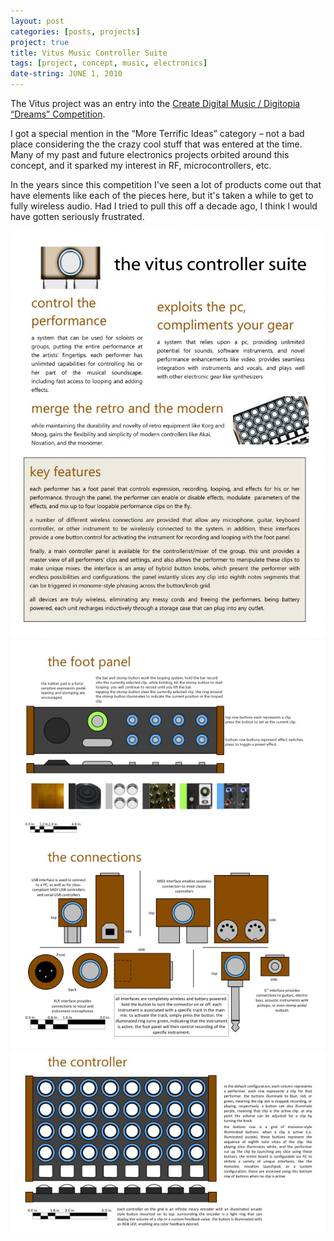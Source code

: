```yaml
---
layout: post
categories: [posts, projects]
project: true
title: Vitus Music Controller Suite
tags: [project, concept, music, electronics]
date-string: JUNE 1, 2010
---
```


The Vitus project was an entry into the [Create Digital Music / Digitopia “Dreams” Competition](http://createdigitalmusic.com/2010/06/dreams-of-a-musical-future-digitopia-winners-wondrous-creations-one-will-be-real/).

I got a special mention in the “More Terrific Ideas” category – not a bad place 
considering the the crazy cool stuff that was entered at the time. Many of my
past and future electronics projects orbited around this concept, and it sparked
my interest in RF, microcontrollers, etc. 

In the years since this competition I've seen a lot of products come out that 
have elements like each of the pieces here, but it's taken a while to get to
fully wireless audio. Had I tried to pull this off a decade ago, I think I 
would have gotten seriously frustrated.

![vitus page 1](images/2010-06-01/vitus.details.1.jpg)
![vitus page 2](images/2010-06-01/vitus.details.2.jpg)
![vitus page 3](images/2010-06-01/vitus.details.3.jpg)


